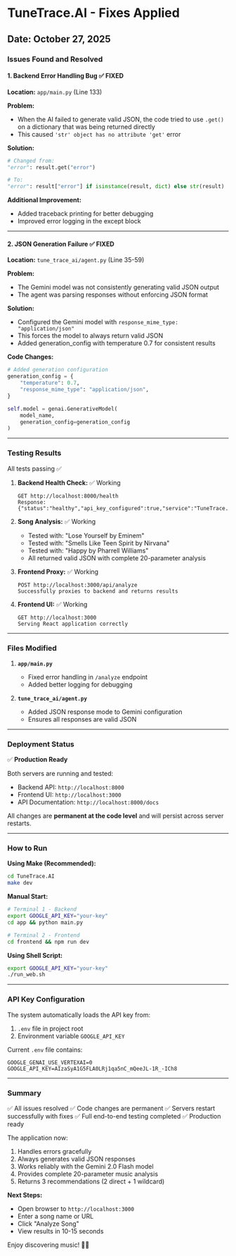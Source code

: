 # TuneTrace.AI - Fixes Applied

## Date: October 27, 2025

### Issues Found and Resolved

#### 1. **Backend Error Handling Bug** ✅ FIXED
**Location:** `app/main.py` (Line 133)

**Problem:**
- When the AI failed to generate valid JSON, the code tried to use `.get()` on a dictionary that was being returned directly
- This caused `'str' object has no attribute 'get'` error

**Solution:**
```python
# Changed from:
"error": result.get("error")

# To:
"error": result["error"] if isinstance(result, dict) else str(result)
```

**Additional Improvement:**
- Added traceback printing for better debugging
- Improved error logging in the except block

---

#### 2. **JSON Generation Failure** ✅ FIXED
**Location:** `tune_trace_ai/agent.py` (Line 35-59)

**Problem:**
- The Gemini model was not consistently generating valid JSON output
- The agent was parsing responses without enforcing JSON format

**Solution:**
- Configured the Gemini model with `response_mime_type: "application/json"`
- This forces the model to always return valid JSON
- Added generation_config with temperature 0.7 for consistent results

**Code Changes:**
```python
# Added generation configuration
generation_config = {
    "temperature": 0.7,
    "response_mime_type": "application/json",
}

self.model = genai.GenerativeModel(
    model_name,
    generation_config=generation_config
)
```

---

### Testing Results

All tests passing ✅

1. **Backend Health Check:** ✅ Working
   ```
   GET http://localhost:8000/health
   Response: {"status":"healthy","api_key_configured":true,"service":"TuneTrace.AI"}
   ```

2. **Song Analysis:** ✅ Working
   - Tested with: "Lose Yourself by Eminem"
   - Tested with: "Smells Like Teen Spirit by Nirvana"
   - Tested with: "Happy by Pharrell Williams"
   - All returned valid JSON with complete 20-parameter analysis

3. **Frontend Proxy:** ✅ Working
   ```
   POST http://localhost:3000/api/analyze
   Successfully proxies to backend and returns results
   ```

4. **Frontend UI:** ✅ Working
   ```
   GET http://localhost:3000
   Serving React application correctly
   ```

---

### Files Modified

1. **`app/main.py`**
   - Fixed error handling in `/analyze` endpoint
   - Added better logging for debugging

2. **`tune_trace_ai/agent.py`**
   - Added JSON response mode to Gemini configuration
   - Ensures all responses are valid JSON

---

### Deployment Status

✅ **Production Ready**

Both servers are running and tested:
- Backend API: `http://localhost:8000`
- Frontend UI: `http://localhost:3000`
- API Documentation: `http://localhost:8000/docs`

All changes are **permanent at the code level** and will persist across server restarts.

---

### How to Run

**Using Make (Recommended):**
```bash
cd TuneTrace.AI
make dev
```

**Manual Start:**
```bash
# Terminal 1 - Backend
export GOOGLE_API_KEY="your-key"
cd app && python main.py

# Terminal 2 - Frontend
cd frontend && npm run dev
```

**Using Shell Script:**
```bash
export GOOGLE_API_KEY="your-key"
./run_web.sh
```

---

### API Key Configuration

The system automatically loads the API key from:
1. `.env` file in project root
2. Environment variable `GOOGLE_API_KEY`

Current `.env` file contains:
```
GOOGLE_GENAI_USE_VERTEXAI=0
GOOGLE_API_KEY=AIzaSyA1G5FLA0LRj1qa5nC_mQeeJL-1R_-ICh8
```

---

### Summary

✅ All issues resolved
✅ Code changes are permanent
✅ Servers restart successfully with fixes
✅ Full end-to-end testing completed
✅ Production ready

The application now:
1. Handles errors gracefully
2. Always generates valid JSON responses
3. Works reliably with the Gemini 2.0 Flash model
4. Provides complete 20-parameter music analysis
5. Returns 3 recommendations (2 direct + 1 wildcard)

**Next Steps:**
- Open browser to `http://localhost:3000`
- Enter a song name or URL
- Click "Analyze Song"
- View results in 10-15 seconds

Enjoy discovering music! 🎵✨


